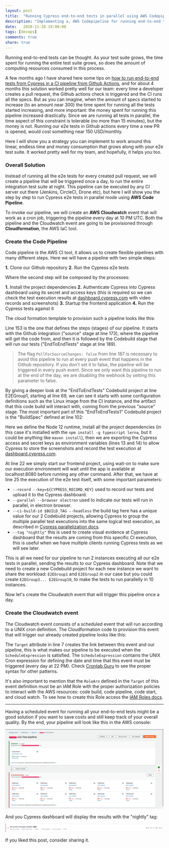 ```yaml
---
layout: post
title:  "Running Cypress end-to-end tests in parallel using AWS Codepipeline CI"
description: "Implementing a, AWS Codepipeline for running end-to-end tests with AWS Cloudwatch scheduled events"
date:   2020-11-28 19:00:00
tags: [devops]
comments: true
share: true
---
```


Running end-to-end tests can be thought. As your test suite grows, the time spent for running the entire test suite grows, so does the amount of computing resources consumed in this process.

A few months ago I have shared here some tips on [how to run end-to-end tests from Cypress in a CI pipeline from Github Actions](https://andreybleme.com/2020-02-29/continuous-Integration-with-github-actions-and-cypress-end-to-end-tests/), and for about 4 months this solution worked pretty well for our team: every time a developer creates a pull request, the Github actions check is triggered and the CI runs all the specs. But as you can imagine, when the amount of specs started to increase (to an amount near 300) the time spent for running all the tests started increasing, and more important: the money spent for running this pipeline increased drastically. Since we are running all tests in parallel, the time aspect of this constraint is tolerable (no more than 15 minutes), but the money is not. Running our e2e tests in Github actions every time a new PR is opened, would cost something near 150 USD/monthly.

Here I will show you a strategy you can implement to work around this linear, endless time and money consumption that grows along with your e2e test suite. It worked pretty well for my team, and hopefully, it helps you too.

### Overall Solution

Instead of running all the e2e tests for every created pull request, we will create a pipeline that will be triggered once a day, to run the entire integration test suite at night. This pipeline can be executed by any CI server out there (Jenkins, CircleCI, Drone etc), but here I will show you the step by step to run Cypress e2e tests in parallel mode using **AWS Code Pipeline**.

To invoke our pipeline, we will create an **AWS Cloudwatch** event that will work as a cron job, triggering the pipeline every day at 10 PM UTC. Both the pipeline and the Cloudwatch event are going to be provisioned through **Cloudformation**, the AWS IaC tool.


### Create the Code Pipeline

Code pipeline is the AWS CI tool, it allows us to create flexible pipelines with many different steps. Here we will have a pipeline with two simple steps:

**1.** Clone our Github repository
**2.** Run the Cypress e2e tests

Where the second step will be composed by the processes:

**1.** Install the project dependencies
**2.** Authenticate Cypress into Cypress dashboard using its secret and access keys (this is required so we can check the test execution results at [dashboard.cypress.com](https://dashboard.cypress.io/) with video records and screenshots)
**3.** Startup the frontend application
**4.** Run the Cypress tests against it

The cloud formation template to provision such a pipeline looks like this:

<script src="https://gist.github.com/andreybleme/2a376e9211191c837462154e5296b226.js"></script>

Line 153 is the one that defines the steps (stages) of our pipeline. It starts with the Github integration ("source" stage at line 173), where the pipeline will get the code from, and then it is followed by the Codebuild stage that will run our tests ("EndToEndTests" stage at line 189).

>  The flag `PollForSourceChanges: false` from line 187 is necessary to avoid this pipeline to run at every push event that happens in the Github repository. If you don't set it to false, the pipeline will be triggered in every push event. Since we only want this pipeline to run at the end of the day, we are disabling the webhook by setting this parameter to false.

By giving a deeper look at the "EndToEndTests" Codebuild project at line E2EGroup1, starting at line 69, we can see it starts with some configuration definitions such as the Linux image from the CI instance, and the artifact that this code build will interact with, coming from the previous "source" stage. The most important part of this "EndToEndTests1" Codebuild project is the "BuildSpec" defined at line 102:

<script src="https://gist.github.com/andreybleme/41d5b357a34504437b90f98f28dbd34f.js"></script>

Here we define the Node 12 runtime, install all the project dependencies (in this case it's installed with the `npm install -g typescript lerna`, but it could be anything like `maven install`), then we are exporting the Cypress access and secret keys as environment variables (lines 13 and 14) to allow Cypress to store the screenshots and record the test execution at [dashboard.cypress.com](https://dashboard.cypress.io/).

At line 22 we simply start our frontend project, using wait-on to make sure our execution environment will wait until the app is available at localhost:8080 before running any other command. After that, we have at line 25 the execution of the e2e test itself, with some important parameters:

- `--record --key=${CYPRESS_RECORD_KEY}` used to record our tests and upload it to the Cypress dashboard.
- `--parallel --browser electron` used to indicate our tests will run in parallel, in electron browser.
- `--ci-build-id $BUILD_TAG --headless` the build tag here has a unique value for our 2 Codebuild projects, allowing Cypress to group the multiple parallel test executions into the same logical test execution, as described in [Cypress parallelization docs](https://docs.cypress.io/guides/guides/parallelization.html#Linking-CI-machines-for-parallelization-or-grouping).
- `--tag "nightly"` this is used to create visual evidence at Cypress dashboard that the results are coming from this specific CI execution, this is useful when we have multiple clients running Cypress tests as we will see later.

This is all we need for our pipeline to run 2 instances executing all our e2e tests in parallel, sending the results to our Cypress dashboard. Note that we need to create a new Codebuild project for each new instance we want to share the workload: `E2EGroup1` and `E2EGroup2` in our case but you could create `E2EGroup3... E2EGroup10`, to make the tests to run parallelly in 10 instances.

Now let's create the Cloudwatch event that will trigger this pipeline once a day.


### Create the Cloudwatch event

The Cloudwatch event consists of a scheduled event that will run according to a UNIX cron definition. The Cloudformation code to provision this event that will trigger our already created pipeline looks like this:

<script src="https://gist.github.com/andreybleme/85d16965af89a6d3cc45776f9d170e2e.js"></script>

The `Target` attribute in line 7 creates the link between this event and our pipeline, this is what makes our pipeline to be executed when the `ScheduleExpression` is satisfied. The `ScheduleExpression` contains the UNIX Cron expression for defining the date and time that this event must be triggered (every day at 22 PM). Check [Crontab Guru](https://crontab.guru/#0_22_*_*_*) to see the proper syntax for other patterns.

It's also important to mention that the `RoleArn` defined in the `Target` of this event definition must be an IAM Role with the proper authorization policies to interact with the AWS resources: code build, code pipeline, code start, and cloud watch. To see how to create this Role access the [IAM Roles docs](https://docs.aws.amazon.com/codepipeline/latest/userguide/security_iam_service-with-iam.html).

---

Having a scheduled event for running all your end-to-end tests might be a good solution if you want to save costs and still keep track of your overall quality. By the end, your pipeline will look like this in the AWS console:

![Code pipeline e2e tests](https://raw.githubusercontent.com/andreybleme/andreybleme.github.io/master/assets/img/aws_e2e_pipeline.png)

And you Cypress dashboard will display the results with the "nightly" tag:

![Cypress Dashboard](https://raw.githubusercontent.com/andreybleme/andreybleme.github.io/master/assets/img/cypress_dashboard.png)


If you liked this post, consider sharing it.
